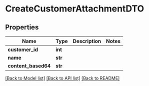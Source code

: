 # CreateCustomerAttachmentDTO

## Properties
Name | Type | Description | Notes
------------ | ------------- | ------------- | -------------
**customer_id** | **int** |  | 
**name** | **str** |  | 
**content_based64** | **str** |  | 

[[Back to Model list]](../README.md#documentation-for-models) [[Back to API list]](../README.md#documentation-for-api-endpoints) [[Back to README]](../README.md)


